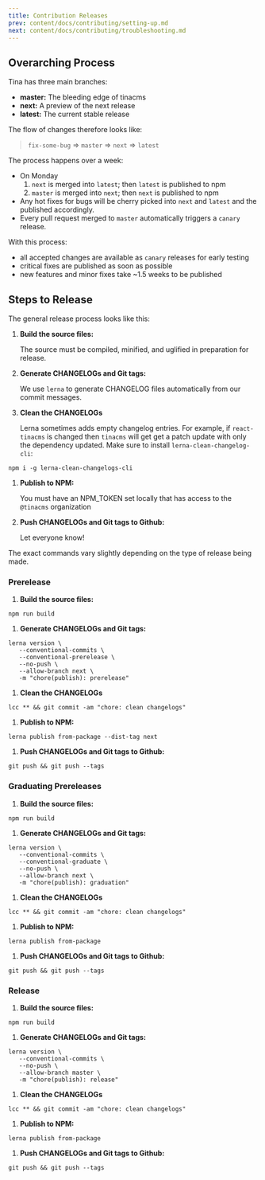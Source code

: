 ```yaml
---
title: Contribution Releases
prev: content/docs/contributing/setting-up.md
next: content/docs/contributing/troubleshooting.md
---
```


## Overarching Process

Tina has three main branches:

- **master:** The bleeding edge of tinacms
- **next:** A preview of the next release
- **latest:** The current stable release

The flow of changes therefore looks like:

> `fix-some-bug` => `master` => `next` => `latest`

The process happens over a week:

- On Monday
  1. `next` is merged into `latest`; then `latest` is published to npm
  2. `master` is merged into `next`; then `next` is published to npm
- Any hot fixes for bugs will be cherry picked into `next` and `latest`
  and the published accordingly.
- Every pull request merged to `master` automatically triggers a
  `canary` release.

With this process:

- all accepted changes are available as `canary` releases for early testing
- critical fixes are published as soon as possible
- new features and minor fixes take ~1.5 weeks to be published

## Steps to Release

The general release process looks like this:

1. **Build the source files:**

   The source must be compiled, minified, and uglified in preparation for release.

1. **Generate CHANGELOGs and Git tags:**

   We use `lerna` to generate CHANGELOG files automatically from our commit messages.

1. **Clean the CHANGELOGs**

   Lerna sometimes adds empty changelog entries. For example, if `react-tinacms` is changed
   then `tinacms` will get get a patch update with only the dependency updated. Make sure to install `lerna-clean-changelog-cli`:

```
npm i -g lerna-clean-changelogs-cli
```

1. **Publish to NPM:**

   You must have an NPM_TOKEN set locally that has access to the `@tinacms` organization

1. **Push CHANGELOGs and Git tags to Github:**

   Let everyone know!

The exact commands vary slightly depending on the type of release being made.

### Prerelease

1. **Build the source files:**

```
npm run build
```

1. **Generate CHANGELOGs and Git tags:**

```
lerna version \
   --conventional-commits \
   --conventional-prerelease \
   --no-push \
   --allow-branch next \
   -m "chore(publish): prerelease"
```

1. **Clean the CHANGELOGs**

```
lcc ** && git commit -am "chore: clean changelogs"
```

1. **Publish to NPM:**

```
lerna publish from-package --dist-tag next
```

1. **Push CHANGELOGs and Git tags to Github:**

```
git push && git push --tags
```

### Graduating Prereleases

1. **Build the source files:**

```
npm run build
```

1. **Generate CHANGELOGs and Git tags:**

```
lerna version \
   --conventional-commits \
   --conventional-graduate \
   --no-push \
   --allow-branch next \
   -m "chore(publish): graduation"
```

1. **Clean the CHANGELOGs**

```
lcc ** && git commit -am "chore: clean changelogs"
```

1. **Publish to NPM:**

```
lerna publish from-package
```

1. **Push CHANGELOGs and Git tags to Github:**

```
git push && git push --tags
```

### Release

1. **Build the source files:**

```
npm run build
```

1. **Generate CHANGELOGs and Git tags:**

```
lerna version \
   --conventional-commits \
   --no-push \
   --allow-branch master \
   -m "chore(publish): release"
```

1. **Clean the CHANGELOGs**

```
lcc ** && git commit -am "chore: clean changelogs"
```

1. **Publish to NPM:**

```
lerna publish from-package
```

1. **Push CHANGELOGs and Git tags to Github:**

```
git push && git push --tags
```

